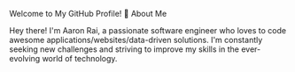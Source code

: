 Welcome to My GitHub Profile! 👋
About Me

Hey there! I'm Aaron Rai, a passionate software engineer who loves to code awesome applications/websites/data-driven solutions. I'm constantly seeking new challenges and striving to improve my skills in the ever-evolving world of technology.
